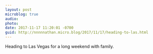 ```yaml
---
layout: post
microblog: true
audio: 
photo: 
date: 2017-11-17 11:20:01 -0700
guid: http://nnnnnathan.micro.blog/2017/11/17/heading-to-las.html
---
```

Heading to Las Vegas for a long weekend with family. 

